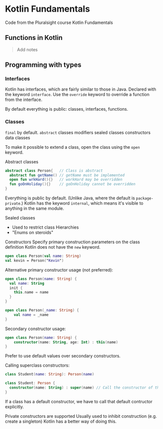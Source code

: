 # Kotlin Fundamentals

Code from the Pluralsight course Kotlin Fundamentals

## Functions in Kotlin

> Add notes

## Programming with types

### Interfaces
Kotlin has interfaces, which are fairly similar to those in Java.
Declared with the keyword `interface`.
Use the `override` keyword to override a function from the interface.

By default everything is public: classes, interfaces, functions.

### Classes
`final` by default.
`abstract` classes
modifiers
sealed classes
constructors
data classes

To make it possible to extend a class, open the class using the `open` keyword.

Abstract classes

```kotlin
abstract class Person{   // Class is abstract
  abstract fun getName() // getName must be implemented
  open fun wrkHard(){}   // workHard may be overridden
  fun goOnHoliday(){}    // goOnHoliday cannot be overridden
}
```

Everything is public by default. (Unlike Java, where the default is `package-private`.)
Kotlin has the keyword `internal`, which means it's visible to anything in the same module.

Sealed classes
* Used to restrict class Hierarchies
* "Enums on steroids"

Constructors
Specify primary construction parameters on the class definition
Kotlin does not have the `new` keyword.
```kotlin
open class Person(val name: String)
val kevin = Person("Kevin")
```

Alternative primary constructor usage (not preferred):
```kotlin
open class Person(name: String) {
  val name: String
  init {
    this.name = name
  }
}

open class Person(_name: String) {
    val name = _name
}
```

Secondary constructor usage:
```kotlin
open class Person(name: String) {
    constructor(name: String, age: Int) : this(name)
}
```
Prefer to use default values over secondary constructors.

Calling superclass constructors:
```kotlin
class Student(name: String): Person(name)

class Student: Person {
  constructor(name: String) : super(name) // Call the constructor of the superclass
}
```

If a class has a default constructor, we have to call that default contructor explicitly.

Private constructors are supported
Usually used to inhibit construction (e.g. create a singleton)
Kotlin has a better way of doing this.
